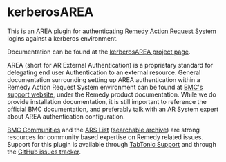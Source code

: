 kerberosAREA
============

This is an AREA plugin for authenticating [Remedy Action Request System](http://www.bmc.com/products/product-listing/remedy-action-request-system.html) logins against a kerberos environment.

Documentation can be found at the [kerberosAREA project page](http://tabtonic.github.io/kerberosAREA/).

AREA (short for AR External Authentication) is a proprietary standard for delegating end user Authentication to an external resource.  General documentation surrounding setting up AREA authentication within a Remedy Action Request System environment can be found at [BMC's support website](http://www.bmc.com/support), under the Remedy product documentation.  While we do provide installation documentation, it is still important to reference the official BMC documentation, and preferably talk with an AR System expert about AREA authentication configuration.  

[BMC Communities](http://communities.bmc.com) and the [ARS List](http://www.rbugs.com/cgi-bin/wa.exe?SUBED1=ARSLIST&A=1) ([searchable archive](http://www.mail-archive.com/arslist@arslist.org/)) are strong resources for community based expertise on Remedy related issues.  Support for this plugin is available through [TabTonic Support](http://www.tabtonic.com/support/) and through the [GitHub issues tracker](https://github.com/TabTonic/kerberosAREA/issues).
